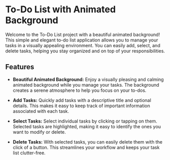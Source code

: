 # To-Do List with Animated Background

Welcome to the To-Do List project with a beautiful animated background! This simple and elegant to-do list application allows you to manage your tasks in a visually appealing environment. You can easily add, select, and delete tasks, helping you stay organized and on top of your responsibilities.

## Features

- **Beautiful Animated Background:** Enjoy a visually pleasing and calming animated background while you manage your tasks. The background creates a serene atmosphere to help you focus on your to-dos.

- **Add Tasks:** Quickly add tasks with a descriptive title and optional details. This makes it easy to keep track of important information associated with each task.

- **Select Tasks:** Select individual tasks by clicking or tapping on them. Selected tasks are highlighted, making it easy to identify the ones you want to modify or delete.

- **Delete Tasks:** With selected tasks, you can easily delete them with the click of a button. This streamlines your workflow and keeps your task list clutter-free.


